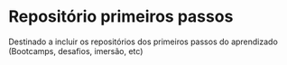 # Repositório primeiros passos

Destinado a incluir os repositórios dos primeiros passos do aprendizado (Bootcamps, desafios, imersão, etc)


